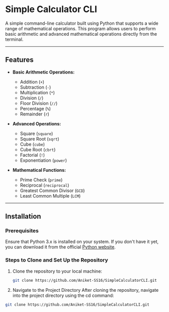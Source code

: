 # Simple Calculator CLI

A simple command-line calculator built using Python that supports a wide range of mathematical operations. This program allows users to perform basic arithmetic and advanced mathematical operations directly from the terminal.

---

## Features

- **Basic Arithmetic Operations:**
  - Addition (`+`)
  - Subtraction (`-`)
  - Multiplication (`*`)
  - Division (`/`)
  - Floor Division (`//`)
  - Percentage (`%`)
  - Remainder (`r`)
  
- **Advanced Operations:**
  - Square (`square`)
  - Square Root (`sqrt`)
  - Cube (`cube`)
  - Cube Root (`cbrt`)
  - Factorial (`!`)
  - Exponentiation (`power`)
  
- **Mathematical Functions:**
  - Prime Check (`prime`)
  - Reciprocal (`reciprocal`)
  - Greatest Common Divisor (`GCD`)
  - Least Common Multiple (`LCM`)

---

## Installation

### Prerequisites

Ensure that Python 3.x is installed on your system. If you don't have it yet, you can download it from the official [Python website](https://www.python.org/downloads/).

### Steps to Clone and Set Up the Repository

1. Clone the repository to your local machine:

   ```bash
   git clone https://github.com/Aniket-SS16/SimpleCalculatorCLI.git

2. Navigate to the Project Directory
  After cloning the repository, navigate into the project directory using the cd command:

  ```bash
  git clone https://github.com/Aniket-SS16/SimpleCalculatorCLI.git
